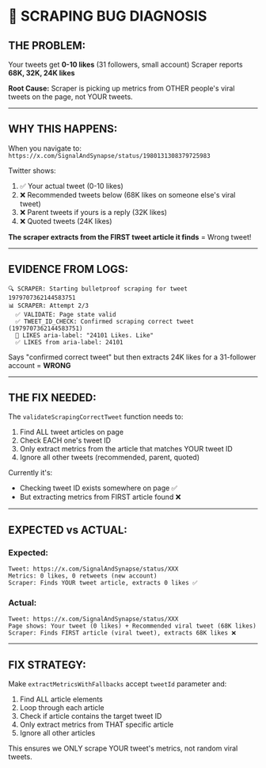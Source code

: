 # 🐛 **SCRAPING BUG DIAGNOSIS**

## **THE PROBLEM:**

Your tweets get **0-10 likes** (31 followers, small account)
Scraper reports **68K, 32K, 24K likes** 

**Root Cause:** Scraper is picking up metrics from OTHER people's viral tweets on the page, not YOUR tweets.

---

## **WHY THIS HAPPENS:**

When you navigate to: `https://x.com/SignalAndSynapse/status/1980131308379725983`

Twitter shows:
1. ✅ Your actual tweet (0-10 likes)
2. ❌ Recommended tweets below (68K likes on someone else's viral tweet)
3. ❌ Parent tweets if yours is a reply (32K likes)
4. ❌ Quoted tweets (24K likes)

**The scraper extracts from the FIRST tweet article it finds** = Wrong tweet!

---

## **EVIDENCE FROM LOGS:**

```
🔍 SCRAPER: Starting bulletproof scraping for tweet 1979707362144583751
📊 SCRAPER: Attempt 2/3
  ✅ VALIDATE: Page state valid
  ✅ TWEET_ID_CHECK: Confirmed scraping correct tweet (1979707362144583751)
  🎯 LIKES aria-label: "24101 Likes. Like"
  ✅ LIKES from aria-label: 24101
```

Says "confirmed correct tweet" but then extracts 24K likes for a 31-follower account = **WRONG**

---

## **THE FIX NEEDED:**

The `validateScrapingCorrectTweet` function needs to:
1. Find ALL tweet articles on page
2. Check EACH one's tweet ID
3. Only extract metrics from the article that matches YOUR tweet ID
4. Ignore all other tweets (recommended, parent, quoted)

Currently it's:
- Checking tweet ID exists somewhere on page ✅
- But extracting metrics from FIRST article found ❌

---

## **EXPECTED vs ACTUAL:**

### **Expected:**
```
Tweet: https://x.com/SignalAndSynapse/status/XXX
Metrics: 0 likes, 0 retweets (new account)
Scraper: Finds YOUR tweet article, extracts 0 likes ✅
```

### **Actual:**
```
Tweet: https://x.com/SignalAndSynapse/status/XXX
Page shows: Your tweet (0 likes) + Recommended viral tweet (68K likes)
Scraper: Finds FIRST article (viral tweet), extracts 68K likes ❌
```

---

## **FIX STRATEGY:**

Make `extractMetricsWithFallbacks` accept `tweetId` parameter and:
1. Find ALL article elements
2. Loop through each article
3. Check if article contains the target tweet ID
4. Only extract metrics from THAT specific article
5. Ignore all other articles

This ensures we ONLY scrape YOUR tweet's metrics, not random viral tweets.

